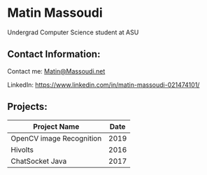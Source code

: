 # Matin Massoudi
Undergrad Computer Science student at ASU


## Contact Information: ##

Contact me:
Matin@Massoudi.net

LinkedIn:
https://www.linkedin.com/in/matin-massoudi-021474101/

## Projects: ##

Project Name  | Date
------------- | -------------
OpenCV image Recognition  | 2019
Hivolts  |  2016
ChatSocket Java  |  2017
